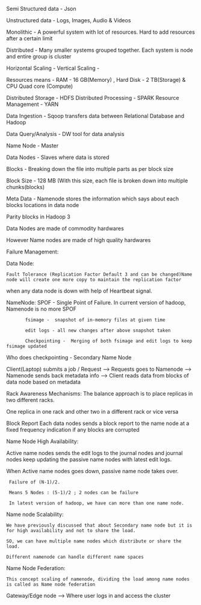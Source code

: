 Semi Structured data -  Json

Unstructured data - Logs, Images, Audio & Videos

Monolithic - A powerful system with lot of resources. Hard to add resources after a certain limit

Distributed - Many smaller systems grouped together. Each system is node and entire group is cluster

Horizontal Scaling - 
Vertical Scaling - 

Resources means - RAM - 16 GB(Memory) , Hard Disk - 2 TB(Storage) & CPU Quad core (Compute)

Distributed Storage -  HDFS
Distributed Processing -  SPARK
Resource Management - YARN

Data Ingestion -  Sqoop transfers data between Relational Database and Hadoop

Data Query/Analysis -  DW tool for data analysis

Name Node - Master 

Data Nodes - Slaves where data is stored

Blocks - Breaking down the file into multiple parts as per block size

Block Size  - 128 MB  (With this size, each file is broken down into multiple chunks(blocks)

Meta Data - Namenode stores the information which says about each blocks locations in data node

Parity blocks in Hadoop 3

Data Nodes are made of commodity hardwares

However Name nodes are made of high quality hardwares

Failure Management:

Data Node:

	Fault Tolerance (Replication Factor Default 3 and can be changed)Name node will create one more copy to maintain the replication factor 
  when any data node is down with help of Heartbeat signal.
  
NameNode:
           SPOF - Single Point of Failure. In current version of hadoop, Namenode is no more SPOF
           
           fsimage -  snapshot of in-memory files at given time
           
           edit logs - all new changes after above snapshot taken
           
           Checkpointing -  Merging of both fsimage and edit logs to keep fsimage updated

Who does checkpointing -  Secondary Name Node 

   Client(Laptop) submits a job / Request  --> Requests goes to Namenode --> Namenode sends back metadata info --> Client reads data from blocks of data node based on metadata 

Rack Awareness Mechanisms:
  The balance approach is to place replicas in two different racks.
  
  One replica in one rack and other two in a different rack or vice versa

Block Report
 Each data nodes sends a block report to the name node at a fixed frequency indication if any blocks are corrupted
 
Name Node High Availability:

   Active name nodes  sends the edit logs to the journal nodes and journal nodes keep updating the passive name nodes with latest edit logs.
   
   When Active name nodes goes down, passive name node takes over.
   
     Failure of (N-1)/2.
     
     Means 5 Nodes : (5-1)/2 ; 2 nodes can be failure
     
     In latest version of hadoop, we have can more than one name node.
     
Name node Scalability:

    We have previously discussed that about Secondary name node but it is for high availability and not to share the load.
    
    SO, we can have multiple name nodes which distribute or share the load.
    
    Different namenode can handle different name spaces

Name Node Federation:

    This concept scaling of namenode, dividing the load among name nodes is called as Name node federation

Gateway/Edge node  --> Where user logs in and access the cluster

